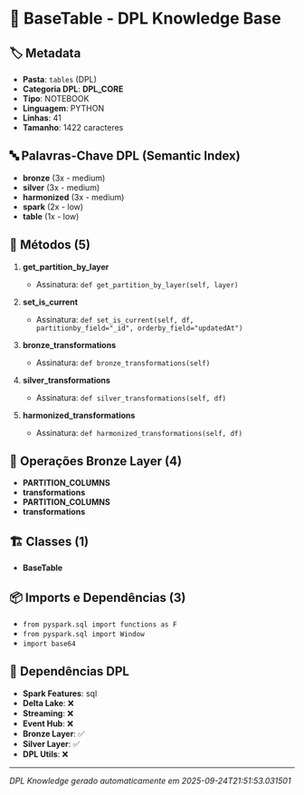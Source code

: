 # 🌊 BaseTable - DPL Knowledge Base

## 🏷️ Metadata
- **Pasta**: `tables` (DPL)
- **Categoria DPL**: **DPL_CORE**
- **Tipo**: NOTEBOOK
- **Linguagem**: PYTHON
- **Linhas**: 41
- **Tamanho**: 1422 caracteres

## 🔤 Palavras-Chave DPL (Semantic Index)
- **bronze** (3x - medium)
- **silver** (3x - medium)
- **harmonized** (3x - medium)
- **spark** (2x - low)
- **table** (1x - low)

## 🔧 Métodos (5)

 1. **get_partition_by_layer**
    - Assinatura: `def get_partition_by_layer(self, layer)`

 2. **set_is_current**
    - Assinatura: `def set_is_current(self, df, partitionby_field="_id", orderby_field="updatedAt")`

 3. **bronze_transformations**
    - Assinatura: `def bronze_transformations(self)`

 4. **silver_transformations**
    - Assinatura: `def silver_transformations(self, df)`

 5. **harmonized_transformations**
    - Assinatura: `def harmonized_transformations(self, df)`


## 🥉 Operações Bronze Layer (4)

- **PARTITION_COLUMNS**
- **transformations**
- **PARTITION_COLUMNS**
- **transformations**

## 🏗️ Classes (1)

- **BaseTable**

## 📦 Imports e Dependências (3)

- `from pyspark.sql import functions as F`
- `from pyspark.sql import Window`
- `import base64`

## 🔗 Dependências DPL

- **Spark Features**: sql
- **Delta Lake**: ❌
- **Streaming**: ❌
- **Event Hub**: ❌
- **Bronze Layer**: ✅
- **Silver Layer**: ✅
- **DPL Utils**: ❌

---
*DPL Knowledge gerado automaticamente em 2025-09-24T21:51:53.031501*
